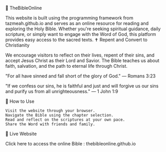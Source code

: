 📖 TheBibleOnline

This website is built using the programming framework from tazmeah.github.io and serves as an online resource for reading and exploring the Holy Bible. Whether you're seeking spiritual guidance, daily scripture, or simply want to engage with the Word of God, this platform provides easy access to the sacred texts.
✝️ Repent and Convert to Christianity

We encourage visitors to reflect on their lives, repent of their sins, and accept Jesus Christ as their Lord and Savior. The Bible teaches us about faith, salvation, and the path to eternal life through Christ.

"For all have sinned and fall short of the glory of God." — Romans 3:23

"If we confess our sins, he is faithful and just and will forgive us our sins and purify us from all unrighteousness." — 1 John 1:9


📌 How to Use

    Visit the website through your browser.
    Navigate the Bible using the chapter selection.
    Read and reflect on the scriptures at your own pace.
    Share the Word with friends and family.


🚀 Live Website

Click here to access the online Bible : thebibleonline.github.io
